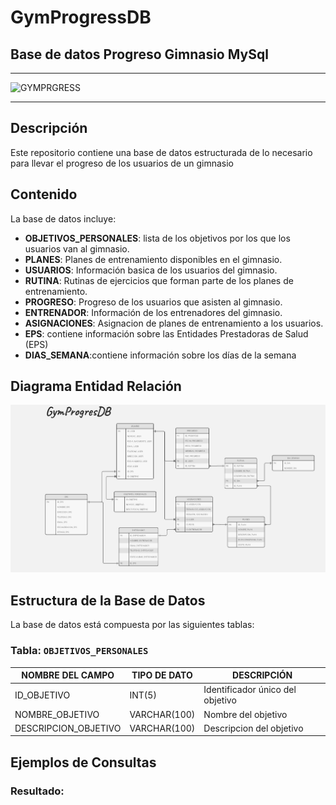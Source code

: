 # GymProgressDB

## Base de datos Progreso Gimnasio MySql

<hr>
    <img src="https://ingeurbanismo.com/wp-content/uploads/2023/09/Gimnasio.png" alt="GYMPRGRESS" width="250px">
<hr>

## Descripción

Este repositorio contiene una base de datos estructurada de lo necesario para llevar el progreso de los usuarios de un gimnasio

## Contenido

La base de datos incluye:

- **OBJETIVOS_PERSONALES**: lista de los objetivos por los que los usuarios van al gimnasio.
- **PLANES**: Planes de entrenamiento disponibles en el gimnasio.
- **USUARIOS**: Información basica de los usuarios del gimnasio.
- **RUTINA**: Rutinas de ejercicios que forman parte de los planes de entrenamiento.
- **PROGRESO**: Progreso de los usuarios que asisten al gimnasio.
- **ENTRENADOR**: Información de los entrenadores del gimnasio.
- **ASIGNACIONES**: Asignacion de planes de entrenamiento a los usuarios.
- **EPS**: contiene información sobre las Entidades Prestadoras de Salud (EPS)
- **DIAS_SEMANA**:contiene información sobre los días de la semana

## Diagrama Entidad Relación

![alt text](/Imagenes/modelorelacional.jpg)

## Estructura de la Base de Datos

La base de datos está compuesta por las siguientes tablas:

### Tabla: `OBJETIVOS_PERSONALES`

| NOMBRE DEL CAMPO  | TIPO DE DATO       | DESCRIPCIÓN                        |
| ------ | ------------ | ------------------------------------ |
| ID_OBJETIVO     | INT(5)         | Identificador único del objetivo |
| NOMBRE_OBJETIVO| VARCHAR(100) | Nombre del objetivo            |
| DESCRIPCION_OBJETIVO| VARCHAR(100) | Descripcion del objetivo            |




## Ejemplos de Consultas


### Resultado:

